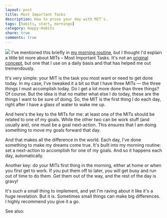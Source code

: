 ```yaml
---
layout: post
title: Most Important Tasks
description: How to prose your day with MIT's.
tags: [habits, start, mornings]
category: Happy-Habits
share: true
comments: true
---
```

![][1]
I've mentioned this briefly in [my morning routine][2], but I thought I'd explain a little bit more about MITs – Most Important Tasks. It's not an [original concept][3], but one that I use on a daily basis and that has helped me out tremendously.

It's very simple: your MIT is the task you most want or need to get done today. In my case, I've tweaked it a bit so that I have three MITs — the three things I must accomplish today. Do I get a lot more done than three things? Of course. But the idea is that no matter what else I do today, these are the things I want to be sure of doing. So, the MIT is the first thing I do each day, right after I have a glass of water to wake me up.

And here's the key to the MITs for me: at least one of the MITs should be related to one of my goals. While the other two can be work stuff (and usually are), one must be a goal next-action. This ensures that I am doing something to move my goals forward that day.

And that makes all the difference in the world. Each day, I've done something to make my dreams come true. It's built into my morning routine: set a next-action to accomplish for one of my goals. And so it happens each day, automatically.

Another key: do your MITs first thing in the morning, either at home or when you first get to work. If you put them off to later, you will get busy and run out of time to do them. Get them out of the way, and the rest of the day is gravy!

It's such a small thing to implement, and yet I'm raving about it like it's a huge revelation. But it is. Sometimes small things can make big differences. I highly recommend you give it a go.

See also:

[1]: http://bp0.blogger.com/_YVL9GETEzNg/Rch57KSqVjI/AAAAAAAAADA/3sJUiXvFW0U/s200/stretch.jpg
[2]: http://zenhabits.net/2007/01/habit-4-my-morning-routine/
[3]: http://lifehacker.com/software/top/geek-to-live--control-your-workday-187074.php
  
